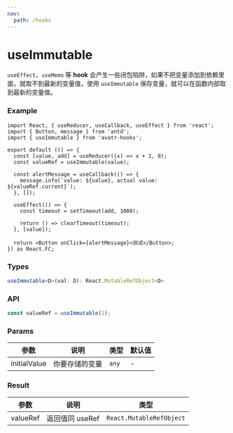 ```yaml
---
nav:
  path: /hooks
---
```


# useImmutable

`useEffect`、`useMemo` 等 **hook** 会产生一些闭包陷阱，如果不把变量添加到依赖里面，就取不到最新的变量值，使用 `useImmutable` 保存变量，就可以在函数内部取到最新的变量值。

### Example

```tsx
import React, { useReducer, useCallback, useEffect } from 'react';
import { Button, message } from 'antd';
import { useImmutable } from 'avatr-hooks';

export default (() => {
  const [value, add] = useReducer((x) => x + 1, 0);
  const valueRef = useImmutable(value);

  const alertMessage = useCallback(() => {
    message.info(`value: ${value}, actual value: ${valueRef.current}`);
  }, []);

  useEffect(() => {
    const timeout = setTimeout(add, 1000);

    return () => clearTimeout(timeout);
  }, [value]);

  return <Button onClick={alertMessage}>测试</Button>;
}) as React.FC;
```

### Types

```typescript
useImmutable<D>(val: D): React.MutableRefObject<D>
```

### API

```typescript
const valueRef = useImmutable(1);
```

### Params

| 参数         | 说明           | 类型  | 默认值 |
| ------------ | -------------- | ----- | ------ |
| initialValue | 你要存储的变量 | `any` | -      |

### Result

| 参数     | 说明            | 类型                     |
| -------- | --------------- | ------------------------ |
| valueRef | 返回值同 useRef | `React.MutableRefObject` |
